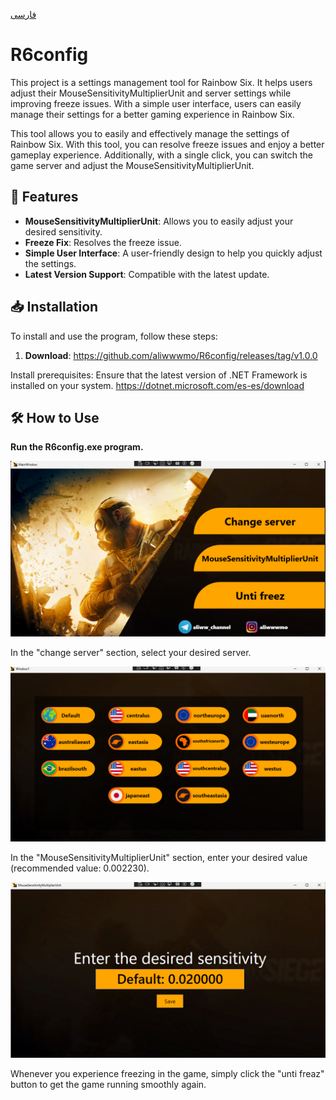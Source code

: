 
[فارسی](https://github.com/aliwwwmo/R6config/blob/main/README.fa.md)
# R6config
This project is a settings management tool for Rainbow Six. It helps users adjust their MouseSensitivityMultiplierUnit and server settings while improving freeze issues. With a simple user interface, users can easily manage their settings for a better gaming experience in Rainbow Six.

This tool allows you to easily and effectively manage the settings of Rainbow Six. With this tool, you can resolve freeze issues and enjoy a better gameplay experience.
Additionally, with a single click, you can switch the game server and adjust the MouseSensitivityMultiplierUnit.

## 🚀 Features
- **MouseSensitivityMultiplierUnit**: Allows you to easily adjust your desired sensitivity.
- **Freeze Fix**: Resolves the freeze issue.
- **Simple User Interface**: A user-friendly design to help you quickly adjust the settings.
- **Latest Version Support**: Compatible with the latest update.

## 📥 Installation
To install and use the program, follow these steps:

1. **Download**:
  https://github.com/aliwwwmo/R6config/releases/tag/v1.0.0

Install prerequisites: Ensure that the latest version of .NET Framework is installed on your system. 
https://dotnet.microsoft.com/es-es/download

## 🛠️ How to Use
**Run the R6config.exe program.** 

![app Image](https://github.com/aliwwwmo/R6config/blob/main/Untitled-2.jpg)


In the "change server" section, select your desired server.

![server Image](https://github.com/aliwwwmo/R6config/blob/main/server.jpg)


In the "MouseSensitivityMultiplierUnit" section, enter your desired value (recommended value: 0.002230).


![MouseSensitivityMultiplierUnit Image](https://github.com/aliwwwmo/R6config/blob/main/MouseSensitivityMultiplierUnit.jpg)


Whenever you experience freezing in the game, simply click the "unti freaz" button to get the game running smoothly again.
